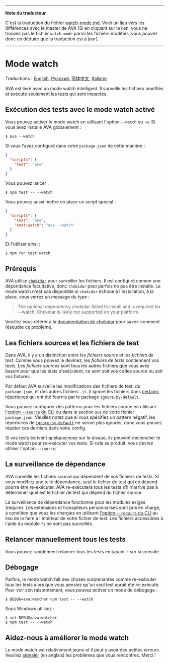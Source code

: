 ___
**Note du traducteur**

C'est la traduction du fichier [watch-mode.md](https://github.com/sindresorhus/ava/blob/master/docs/recipes/watch-mode.md). Voici un [lien](https://github.com/sindresorhus/ava/compare/349ee8177ae791362976be6b83690e1519ef64dc...master#diff-92da4f3d087d796fdf4a45be88586b62) vers les différences avec le master de AVA (Si en cliquant sur le lien, vous ne trouvez pas le fichier `watch-mode` parmi les fichiers modifiés, vous pouvez donc en déduire que la traduction est à jour).
___
# Mode watch

Traductions : [English](https://github.com/sindresorhus/ava/blob/master/docs/recipes/watch-mode.md), [Русский](https://github.com/sindresorhus/ava-docs/blob/master/ru_RU/docs/recipes/watch-mode.md), [简体中文](https://github.com/sindresorhus/ava-docs/blob/master/zh_CN/docs/recipes/watch-mode.md), [Italiano](https://github.com/sindresorhus/ava-docs/blob/master/it_IT/recipes/watch-mode.md)

AVA est livré avec un mode watch intelligent. Il surveille les fichiers modifiés et exécute seulement les tests qui sont impactés.

## Exécution des tests avec le mode watch activé

Vous pouvez activer le mode watch en utilisant l'option `--watch` ou `-w`. Si vous avez installé AVA globalement :

```console
$ ava --watch
```

Si vous l'avez configuré dans votre `package.json` de cette manière :

```json
{
  "scripts": {
    "test": "ava"
  }
}
```

Vous pouvez lancer :

```console
$ npm test -- --watch
```

Vous pouvez aussi mettre en place un script spécial :

```json
{
  "scripts": {
    "test": "ava",
    "test:watch": "ava --watch"
  }
}
```

Et l'utiliser ainsi :

```console
$ npm run test:watch
```

## Prérequis

AVA utilise [`chokidar`] pour surveiller les fichiers. Il est configuré comme une dépendance facultative, donc `chokidar` peut parfois ne pas être installé. Le mode watch n'est pas disponible si `chokidar` échoue à l'installation, à la place, vous verrez un message du type :

> The optional dependency chokidar failed to install and is required for --watch. Chokidar is likely not supported on your platform.

Veuillez vous référer à la [documentation de chokidar][`chokidar`] pour savoir comment résoudre ce problème.

## Les fichiers sources et les fichiers de test

Dans AVA, il y a un distinction entre les *fichiers source* et les *fichiers de test*. Comme vous pouvez le devinez, les *fichiers de tests* contiennent vos tests. Les *fichiers sources* sont tous les autres fichiers que vous avez besoin pour que les tests s'exécutent, ce sont soit vos codes source ou soit vos fixtures.

Par défaut AVA surveille les modifications des fichiers de test, du `package.json`, et des autres fichiers `.js`. Il ignore les fichiers dans [certains répertoires](https://github.com/novemberborn/ignore-by-default/blob/master/index.js) qui ont été fournis par le package [`ignore-by-default`].

Vous pouvez configurer des patterns pour les fichiers source en utilisant [l'option `--source` du CLI] ou dans la section `ava` de votre fichier `package.json`. Veuillez notez que si vous spécifiez un pattern négatif, les répertoires de [`ignore-by-default`] ne seront plus ignorés, donc vous pouvez répéter ces derniers dans votre config.

Si vos tests écrivent quelquechose sur le disque, ils peuvent déclencher le mode watch pour re-exécuter vos tests. Si cela se produit, vous devrez utiliser l'option `--source`.

## La surveillance de dépendance

AVA surveille les fichiers source qui dépendent de vos fichiers de tests. Si vous modifiez une telle dépendance, seul le fichier de test qui en dépend pourra être re-exécuter. AVA re-exécutera tous les tests s'il n'arrive pas à déterminer quel est le fichier de test qui dépend du fichier source.

La surveillance de dépendance fonctionne pour les modules exigés (require). Les extensions et transpileurs personnalisés sont pris en charge, à condition que vous les chargiez en utilisant [l'option `--require` du CLI] au lieu de le faire à l'intérieur de votre fichier de test. Les fichiers accessibles à l'aide du module `fs` ne sont pas surveillés.

## Relancer manuellement tous les tests

Vous pouvez rapidement relancer tous les tests en tapant <kbd>r</kbd> sur la console.

## Débogage

Parfois, le mode watch fait des choses surprenantes comme re-exécuter tous les tests alors que vous pensiez qu'un seul test aurait été re-exécuté. Pour voir son raisonnement, vous pouvez activer un mode de débogage :

```console
$ DEBUG=ava:watcher npm test -- --watch
```

Sous Windows utilisez :

```console
$ set DEBUG=ava:watcher
$ npm test -- --watch
```

## Aidez-nous à améliorer le mode watch

Le mode watch est relativement jeune et il peut y avoir des petites erreurs. Veuillez [signaler](https://github.com/sindresorhus/ava/issues) (en anglais) les problèmes que vous rencontrez. Merci !

[`chokidar`]: https://github.com/paulmillr/chokidar
[`ignore-by-default`]: https://github.com/novemberborn/ignore-by-default
[l'option `--require` du CLI]: https://github.com/sindresorhus/ava-docs/blob/master/fr_FR/readme.md#cli
[l'option `--source` du CLI]: https://github.com/sindresorhus/ava-docs/blob/master/fr_FR/readme.md#cli
